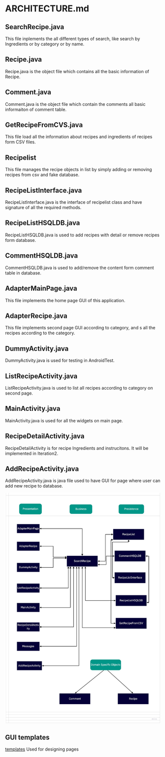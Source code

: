 # ARCHITECTURE.md

## SearchRecipe.java
This file inplements the all different types of search, like search by Ingredients or by category or by name.

## Recipe.java
Recipe.java is the object file which contains all the basic information of Recipe.

## Comment.java
Comment.java is the object file which contain the comments all basic informaiton of comment table.

## GetRecipeFromCVS.java
This file load all the information about recipes and ingredients of recipes form CSV files.

## Recipelist
This file manages the recipe objects in list by simply adding or removing recipes from csv and fake database.

## RecipeListInterface.java
RecipeListInterface.java is the interface of recipelist class and have signature of all the required methods.

## RecipeListHSQLDB.java
RecipeListHSQLDB.java is used to add recipes with detail or remove recipes form database.

## CommentHSQLDB.java
CommentHSQLDB.java is used to add/remove the content form comment table in database.

## AdapterMainPage.java
This file implements the home page GUI of this application.

## AdapterRecipe.java
This file implements second page GUI according to category, and s all the recipes according to the category. 

## DummyActivity.java
DummyActivity.java is used for testing in AndroidTest.

## ListRecipeActivity.java
ListRecipeActivity.java is used to list all recipes according to category on second page.

## MainActivity.java
MainActivity.java is used for all the widgets on main page.

## RecipeDetailActivity.java
RecipeDetailActivity is for recipe Ingredients and instrucitons. It will be implemented in Iteration2.

## AddRecipeActivity.java
AddRecipeActivity.java is java file used to have GUI for page where user can add new recipe to database.


![flow chart]( img_source/chart.jpg)

## GUI templates

[templates](https://code.cs.umanitoba.ca/winter-2022-a02/group-10/irecipe/-/issues/28) Used for designing pages
